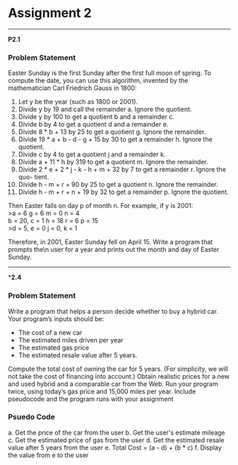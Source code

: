 # Assignment 2
___

**P2.1**

### Problem Statement
Easter Sunday is the first Sunday after the first full moon of spring. To compute
the date, you can use this algorithm, invented by the mathematician Carl Friedrich
Gauss in 1800:
1. Let y be the year (such as 1800 or 2001).
2. Divide y by 19 and call the remainder a. Ignore the quotient.
3. Divide y by 100 to get a quotient b and a remainder c.
4. Divide b by 4 to get a quotient d and a remainder e.
5. Divide 8 * b + 13 by 25 to get a quotient g. Ignore the remainder.
6. Divide 19 * a + b - d - g + 15 by 30 to get a remainder h. Ignore the quotient.
7. Divide c by 4 to get a quotient j and a remainder k.
8. Divide a + 11 * h by 319 to get a quotient m. Ignore the remainder.
9. Divide 2 * e + 2 * j - k - h + m + 32 by 7 to get a remainder r. Ignore the quo-
tient.
10. Divide h - m + r + 90 by 25 to get a quotient n. Ignore the remainder.
11. Divide h - m + r + n + 19 by 32 to get a remainder p. Ignore the quotient.

Then Easter falls on day p of month n. For example, if y is 2001:
<br>>a = 6 g = 6 m = 0 n = 4
<br>b = 20, c = 1 h = 18 r = 6 p = 15
<br>>d = 5, e = 0 j = 0, k = 1

Therefore, in 2001, Easter Sunday fell on April 15. Write a program that prompts the\n
user for a year and prints out the month and day of Easter Sunday.

---

***2.4**

### Problem Statement
Write a program that helps a person decide whether to buy a hybrid car. Your program’s
inputs should be:
* The cost of a new car
* The estimated miles driven per year
* The estimated gas price
* The estimated resale value after 5 years.

Compute the total cost of owning the car for 5 years. (For simplicity, we will not take the
cost of financing into account.) Obtain realistic prices for a new and used hybrid and
a comparable car from the Web. Run your program twice, using today’s gas price and
15,000 miles per year. Include pseudocode and the program runs with your assignment

### Psuedo Code
a. Get the price of the car from the user
b. Get the user's estimate mileage
c. Get the estimated price of gas from the user
d. Get the estimated resale value after 5 years from the user
e. Total Cost = (a - d) + (b * c)
f. Display the value from e to the user
